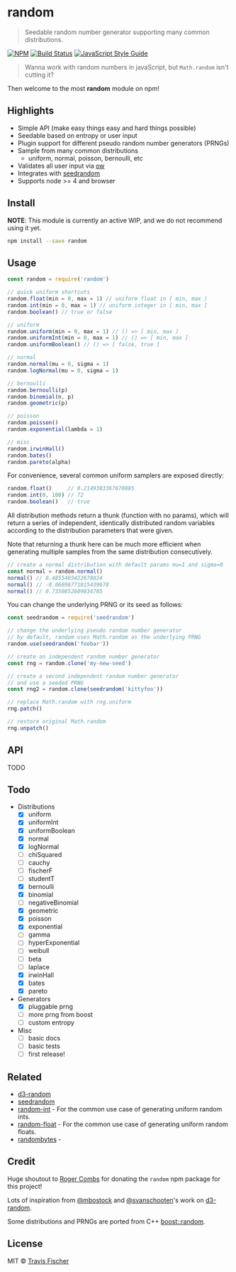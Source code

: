 # random

> Seedable random number generator supporting many common distributions.

[![NPM](https://img.shields.io/npm/v/random.svg)](https://www.npmjs.com/package/random) [![Build Status](https://travis-ci.com/transitive-bullshit/random.svg?branch=master)](https://travis-ci.com/transitive-bullshit/random) [![JavaScript Style Guide](https://img.shields.io/badge/code_style-standard-brightgreen.svg)](https://standardjs.com)

> Wanna work with random numbers in javaScript, but `Math.random` isn't cutting it?

Then welcome to the most **random** module on npm!

## Highlights

- Simple API (make easy things easy and hard things possible)
- Seedable based on entropy or user input
- Plugin support for different pseudo random number generators (PRNGs)
- Sample from many common distributions
  - uniform, normal, poisson, bernoulli, etc
- Validates all user input via [ow](https://github.com/sindresorhus/ow)
- Integrates with [seedrandom](https://github.com/davidbau/seedrandom)
- Supports node >= 4 and browser

## Install

**NOTE**: This module is currently an active WIP, and we do not recommend using it yet.

```bash
npm install --save random
```

## Usage

```js
const random = require('random')

// quick uniform shortcuts
random.float(min = 0, max = 1) // uniform float in [ min, max )
random.int(min = 0, max = 1) // uniform integer in [ min, max ]
random.boolean() // true or false

// uniform
random.uniform(min = 0, max = 1) // () => [ min, max )
random.uniformInt(min = 0, max = 1) // () => [ min, max ]
random.uniformBoolean() // () => [ false, true ]

// normal
random.normal(mu = 0, sigma = 1)
random.logNormal(mu = 0, sigma = 1)

// bernoulli
random.bernoulli(p)
random.binomial(n, p)
random.geometric(p)

// poisson
random.poisson()
random.exponential(lambda = 1)

// misc
random.irwinHall()
random.bates()
random.pareto(alpha)
```

For convenience, several common uniform samplers are exposed directly:

```js
random.float()     // 0.2149383367670885
random.int(0, 100) // 72
random.boolean()   // true
```

All distribution methods return a thunk (function with no params), which will return
a series of independent, identically distributed random variables according to the
distribution parameters that were given.

Note that returning a thunk here can be much more efficient when generating multiple
samples from the same distribution consecutively.

```js
// create a normal distribution with default params mu=1 and sigma=0
const normal = random.normal()
normal() // 0.4855465422678824
normal() // -0.06696771815439678
normal() // 0.7350852689834705
```

You can change the underlying PRNG or its seed as follows:

```js
const seedrandom = require('seedrandom')

// change the underlying pseudo random number generator
// by default, random uses Math.random as the underlying PRNG
random.use(seedrandom('foobar'))

// create an independent random number generator
const rng = random.clone('my-new-seed')

// create a second independent random number generator
// and use a seeded PRNG
const rng2 = random.clone(seedrandom('kittyfoo'))

// replace Math.random with rng.uniform
rng.patch()

// restore original Math.random
rng.unpatch()
```

## API

TODO

## Todo

- Distributions
  - [x] uniform
  - [x] uniformInt
  - [x] uniformBoolean
  - [x] normal
  - [x] logNormal
  - [ ] chiSquared
  - [ ] cauchy
  - [ ] fischerF
  - [ ] studentT
  - [x] bernoulli
  - [x] binomial
  - [ ] negativeBinomial
  - [x] geometric
  - [x] poisson
  - [x] exponential
  - [ ] gamma
  - [ ] hyperExponential
  - [ ] weibull
  - [ ] beta
  - [ ] laplace
  - [x] irwinHall
  - [x] bates
  - [x] pareto

- Generators
  - [x] pluggable prng
  - [ ] more prng from boost
  - [ ] custom entropy

- Misc
  - [ ] basic docs
  - [ ] basic tests
  - [ ] first release!

## Related

- [d3-random](https://github.com/d3/d3-random)
- [seedrandom](https://github.com/davidbau/seedrandom)
- [random-int](https://github.com/sindresorhus/random-int) - For the common use case of generating uniform random ints.
- [random-float](https://github.com/sindresorhus/random-float) - For the common use case of generating uniform random floats.
- [randombytes](https://github.com/crypto-browserify/randombytes) -

## Credit

Huge shoutout to [Roger Combs](https://github.com/rcombs) for donating the `random` npm package for this project!

Lots of inspiration from [@mbostock](https://github.com/mbostock) and [@svanschooten](https://github.com/svanschooten)'s work on [d3-random](https://github.com/d3/d3-random).

Some distributions and PRNGs are ported from C++ [boost::random](https://www.boost.org/doc/libs/1_66_0/doc/html/boost_random/reference.html#boost_random.reference.distributions).

## License

MIT © [Travis Fischer](https://github.com/transitive-bullshit)
